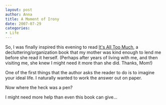 ```yaml
--- 
layout: post
author: Anna
title: A Moment of Irony
date: 2007-07-29
categories: 
- Life
---
```


So, I was finally inspired this evening to read [It's All Too Much][1], a decluttering/organization book that my mother was kind enough to lend me before she read it herself. (Perhaps after years of living with me, and then visiting me, she knew I might need it more than she did. Thanks, Mom!) 

One of the first things that the author asks the reader to do is to imagine your ideal life. I naturally wanted to work the answer out on paper.

Now where the heck was a pen?

I might need more help than even this book can give...

[1]: http://www.amazon.com/Its-All-Too-Much-Living/dp/0743292642/ref=pd_bbs_sr_1/002-0478162-6793605?ie=UTF8&s=books&qid=1185770437&sr=8-1


